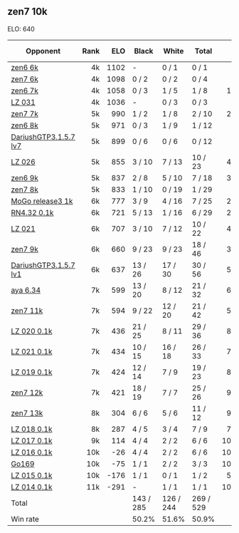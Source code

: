 ## zen7 10k ##

ELO: 640

Opponent | Rank | ELO | Black | White | Total | Win rate
---------|-----:|----:|-------|-------|-------|-------:
[zen6 6k](zen6%206k.md) | 4k | 1102 | - | 0 / 1 | 0 / 1 | 0.0%
[zen7 6k](zen7%206k.md) | 4k | 1098 | 0 / 2 | 0 / 2 | 0 / 4 | 0.0%
[zen6 7k](zen6%207k.md) | 4k | 1058 | 0 / 3 | 1 / 5 | 1 / 8 | 12.5%
[LZ 031](LZ%20031.md) | 4k | 1036 | - | 0 / 3 | 0 / 3 | 0.0%
[zen7 7k](zen7%207k.md) | 5k | 990 | 1 / 2 | 1 / 8 | 2 / 10 | 20.0%
[zen6 8k](zen6%208k.md) | 5k | 971 | 0 / 3 | 1 / 9 | 1 / 12 | 8.3%
[DariushGTP3.1.5.7 lv7](DariushGTP3.1.5.7%20lv7.md) | 5k | 899 | 0 / 6 | 0 / 6 | 0 / 12 | 0.0%
[LZ 026](LZ%20026.md) | 5k | 855 | 3 / 10 | 7 / 13 | 10 / 23 | 43.5%
[zen6 9k](zen6%209k.md) | 5k | 837 | 2 / 8 | 5 / 10 | 7 / 18 | 38.9%
[zen7 8k](zen7%208k.md) | 5k | 833 | 1 / 10 | 0 / 19 | 1 / 29 | 3.4%
[MoGo release3 1k](MoGo%20release3%201k.md) | 6k | 777 | 3 / 9 | 4 / 16 | 7 / 25 | 28.0%
[RN4.32 0.1k](RN4.32%200.1k.md) | 6k | 721 | 5 / 13 | 1 / 16 | 6 / 29 | 20.7%
[LZ 021](LZ%20021.md) | 6k | 707 | 3 / 10 | 7 / 12 | 10 / 22 | 45.5%
[zen7 9k](zen7%209k.md) | 6k | 660 | 9 / 23 | 9 / 23 | 18 / 46 | 39.1%
[DariushGTP3.1.5.7 lv1](DariushGTP3.1.5.7%20lv1.md) | 6k | 637 | 13 / 26 | 17 / 30 | 30 / 56 | 53.6%
[aya 6.34](aya%206.34.md) | 7k | 599 | 13 / 20 | 8 / 12 | 21 / 32 | 65.6%
[zen7 11k](zen7%2011k.md) | 7k | 594 | 9 / 22 | 12 / 20 | 21 / 42 | 50.0%
[LZ 020 0.1k](LZ%20020%200.1k.md) | 7k | 436 | 21 / 25 | 8 / 11 | 29 / 36 | 80.6%
[LZ 021 0.1k](LZ%20021%200.1k.md) | 7k | 434 | 10 / 15 | 16 / 18 | 26 / 33 | 78.8%
[LZ 019 0.1k](LZ%20019%200.1k.md) | 7k | 424 | 12 / 14 | 7 / 9 | 19 / 23 | 82.6%
[zen7 12k](zen7%2012k.md) | 7k | 421 | 18 / 19 | 7 / 7 | 25 / 26 | 96.2%
[zen7 13k](zen7%2013k.md) | 8k | 304 | 6 / 6 | 5 / 6 | 11 / 12 | 91.7%
[LZ 018 0.1k](LZ%20018%200.1k.md) | 8k | 287 | 4 / 5 | 3 / 4 | 7 / 9 | 77.8%
[LZ 017 0.1k](LZ%20017%200.1k.md) | 9k | 114 | 4 / 4 | 2 / 2 | 6 / 6 | 100.0%
[LZ 016 0.1k](LZ%20016%200.1k.md) | 10k | -26 | 4 / 4 | 2 / 2 | 6 / 6 | 100.0%
[Go169](Go169.md) | 10k | -75 | 1 / 1 | 2 / 2 | 3 / 3 | 100.0%
[LZ 015 0.1k](LZ%20015%200.1k.md) | 10k | -176 | 1 / 1 | 0 / 1 | 1 / 2 | 50.0%
[LZ 014 0.1k](LZ%20014%200.1k.md) | 11k | -291 | - | 1 / 1 | 1 / 1 | 100.0%
Total | | | 143 / 285 | 126 / 244 | 269 / 529 | 
Win rate| | | 50.2% | 51.6% | 50.9% | 
